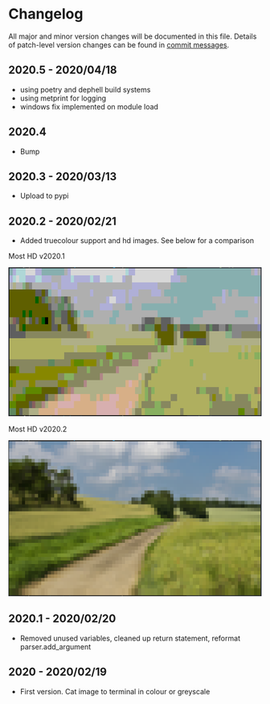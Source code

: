 # Changelog
All major and minor version changes will be documented in this file. Details of
patch-level version changes can be found in [commit messages](../../commits/master).

## 2020.5 - 2020/04/18
- using poetry and dephell build systems
- using metprint for logging
- windows fix implemented on module load

## 2020.4
- Bump

## 2020.3 - 2020/03/13
- Upload to pypi

## 2020.2 - 2020/02/21
- Added truecolour support and hd images. See below for a comparison

<div>
<p>Most HD v2020.1</p>
<img src="readme-assets/screenshots/desktop/example-2.png" alt="Screenshot 3" width="600">
<p>Most HD v2020.2</p>
<img src="readme-assets/screenshots/desktop/example-6.png" alt="Screenshot 7" width="600">
</div>

## 2020.1 - 2020/02/20
- Removed unused variables, cleaned up return statement, reformat
parser.add_argument

## 2020 - 2020/02/19
- First version. Cat image to terminal in colour or greyscale
